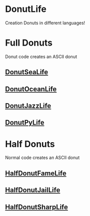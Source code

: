# DonutLife
Creation Donuts in different languages!

# Full Donuts
Donut code creates an ASCII donut

## [DonutSeaLife](https://github.com/RusMermaid/DonutLife/blob/main/Donuts/DonutSeaLife/main.c)

## [DonutOceanLife](https://github.com/RusMermaid/DonutLife/blob/main/Donuts/DonutOceanLife/main.cpp)

## [DonutJazzLife](https://github.com/RusMermaid/DonutLife/blob/main/Donuts/DonutJazzLife/main.js)

## [DonutPyLife](https://github.com/RusMermaid/DonutLife/blob/main/Donuts/DonutPyLife/main.py)

# Half Donuts
Normal code creates an ASCII donut

## [HalfDonutFameLife](https://github.com/RusMermaid/DonutLife/blob/main/HalfDonuts/HalfDonutFameLife/main.f10)

## [HalfDonutJailLife](https://github.com/RusMermaid/DonutLife/blob/main/HalfDonuts/HalfDonutJailLife/main.java)

## [HalfDonutSharpLife](https://github.com/RusMermaid/DonutLife/blob/main/HalfDonuts/HalfDonutSharpLife/main.cs)